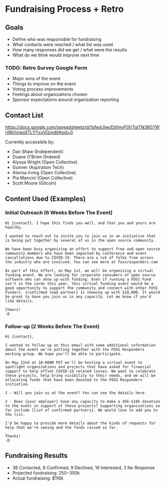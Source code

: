 # Fundraising Process + Retro

## Goals

- Define who was responsible for fundraising
- What contacts were reached / what list was used
- How many responses did we get / what were the results
- What do we think would improve next time

### TODO: Retro Survey Google Form

- Major wins of the event
- Things to improve on the event
- Voting process improvements
- Feelings about organizations chosen
- Sponsor expectations around organization reporting

## Contact List 

https://docs.google.com/spreadsheets/d/1gfedJIwcEbfmyF0VTqjTN36G7WrjWchnpoXTLYYxxVQ/edit#gid=0

Currently accessible by:
- Dan Shaw (Independent)
- Duane O’Brien (Indeed)
- Alyssa Wright (Open Collective)
- Gunner (Aspiration Tech)
- Alanna Irving (Open Collective)
- Pia Mancini (Open Collective)
- Scott Moore (Gitcoin)

## Content Used (Examples)

### Initial Outreach (6 Weeks Before The Event)
```
Hi {contact}. I hope this finds you well, and that you and yours are healthy.

I wanted to reach out to invite you to join us in an initiative that is being put together by several of us in the open source community.

We have been busy organizing an effort to support free and open source community members who have been impacted by conference and event cancellations due to COVID-19. There are a lot of folks from across the industry who are involved. You can see more at fossresponders.com

As part of this effort, on May 1st, we will be organizing a virtual funding event. We are looking for corporate consumers of open source software who can show up with funding. Even if running a FOSS Fund isn't in the cards this year, this virtual funding event would be a good opportunity to support the community and connect with other FOSS Funders. {confirmed lead partner} is showing up with $10,000. It would be great to have you join us in any capacity. Let me know if you'd like details.

Cheers!
-D
```
### Follow-up (2 Weeks Before The Event)
```
Hi {contact},
 
I wanted to follow up on this email with some additional information about the event we're putting together with the FOSS Responders working group. We hope you'll be able to participate.
 
On May 22nd at 10:00AM PST we'll be hosting a virtual event to spotlight organizations and projects that have asked for financial support to help offset COVID-19 related losses. We want to celebrate these projects, help bring visibility to their needs, and we will be allocating funds that have been donated to the FOSS Responders initiative.
 
1 - Will you join us at the event? You can see the details here.
 
2 - Does {your employer} have any capacity to make a $5k-$10k donation to the event in support of these projects? Supporting organizations so far include {list of confirmed partners}. We would love to add you to the list.
 
I'd be happy to provide more details about the kinds of requests for help that we're seeing and the funds raised so far.
 
Thanks!
-D
```
## Fundraising Results

- 36 Contacted, 8 Confirmed, 9 Declined, 16 Interested, 3 No Response
- Projected fundraising: $250-$350k
- Actual fundraising: $116k
